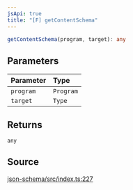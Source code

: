 ```yaml
---
jsApi: true
title: "[F] getContentSchema"
---
```


```ts
getContentSchema(program, target): any
```

## Parameters

| Parameter | Type      |
| :-------- | :-------- |
| `program` | `Program` |
| `target`  | `Type`    |

## Returns

`any`

## Source

[json-schema/src/index.ts:227](https://github.com/markcowl/cadl/blob/1a6d2b70/packages/json-schema/src/index.ts#L227)
